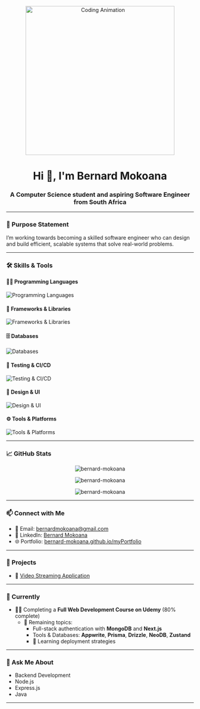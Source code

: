 <p align="center">
  <img src="https://media.giphy.com/media/qgQUggAC3Pfv687qPC/giphy.gif" alt="Coding Animation" width="400"/>
</p>

<h1 align="center">Hi 👋, I'm Bernard Mokoana</h1>
<h3 align="center">A Computer Science student and aspiring Software Engineer from South Africa</h3>

---

### 🚀 Purpose Statement

I’m working towards becoming a skilled software engineer who can design and build efficient, scalable systems that solve real-world problems.

---

### 🛠️ Skills & Tools

#### 👨‍💻 Programming Languages
<p>
  <img src="https://skillicons.dev/icons?i=java,python,cpp,js,html,css" alt="Programming Languages"/>
</p>

#### 🧰 Frameworks & Libraries
<p>
  <img src="https://skillicons.dev/icons?i=nodejs,express,react,redux" alt="Frameworks & Libraries"/>
</p>

#### 🗄️ Databases
<p>
  <img src="https://skillicons.dev/icons?i=mysql,postgres,mongodb,sqlite,firebase" alt="Databases"/>
</p>

#### 🧪 Testing & CI/CD
<p>
  <img src="https://skillicons.dev/icons?i=jest,postman" alt="Testing & CI/CD"/>
</p>

#### 🎨 Design & UI
<p>
  <img src="https://skillicons.dev/icons?i=figma,photoshop,canva" alt="Design & UI"/>
</p>

#### ⚙️ Tools & Platforms
<p>
  <img src="https://skillicons.dev/icons?i=git,github,androidstudio,linux,nginx,heroku,render" alt="Tools & Platforms"/>
</p>

---

### 📈 GitHub Stats

<p align="center">
  <img src="https://github-readme-stats.vercel.app/api?username=bernard-mokoana&show_icons=true&theme=github_dark&locale=en" alt="bernard-mokoana" />
</p>

<p align="center">
  <img src="https://github-readme-stats.vercel.app/api/top-langs/?username=bernard-mokoana&layout=compact&theme=github_dark" alt="bernard-mokoana" />
</p>

<p align="center">
  <img src="https://github-readme-streak-stats.herokuapp.com/?user=bernard-mokoana&theme=github-dark-blue" alt="bernard-mokoana" />
</p>

---

### 📫 Connect with Me

- 📧 Email: [bernardmokoana@gmail.com](mailto:bernardmokoana@gmail.com)
- 💼 LinkedIn: [Bernard Mokoana](https://linkedin.com/in/bernard-mokoana)
- 🌐 Portfolio: [bernard-mokoana.github.io/myPortfolio](https://bernard-mokoana.github.io/myPortfolio/)

---

### 🔭 Projects

- 🎥 [Video Streaming Application](https://github.com/Bernard-Mokoana/Video-Streaming-Platform)

---

### 🌱 Currently

- 🧑‍💻 Completing a **Full Web Development Course on Udemy** (80% complete)  
  - 🔧 Remaining topics:
    - Full-stack authentication with **MongoDB** and **Next.js**
    - Tools & Databases: **Appwrite**, **Prisma**, **Drizzle**, **NeoDB**, **Zustand**
    - 🚀 Learning deployment strategies

---

### 💬 Ask Me About

- Backend Development  
- Node.js  
- Express.js  
- Java  

---
